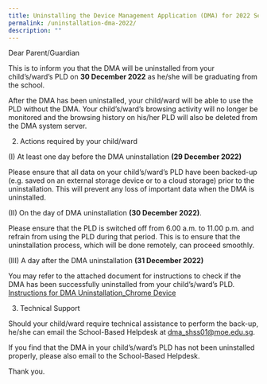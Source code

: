 ```yaml
---
title: Uninstalling the Device Management Application (DMA) for 2022 Sec 4 Cohort
permalink: /uninstallation-dma-2022/
description: ""
---
```

Dear Parent/Guardian 
  
This is to inform you that the DMA will be uninstalled from your child’s/ward’s PLD on **30 December 2022** as he/she will be graduating from the school.  
  
After the DMA has been uninstalled, your child/ward will be able to use the PLD without the DMA. Your child’s/ward’s browsing activity will no longer be monitored and the browsing history on his/her PLD will also be deleted from the DMA system server.  
  
2. Actions required by your child/ward  
  
(I) At least one day before the DMA uninstallation **(29 December 2022)**  

Please ensure that all data on your child’s/ward’s PLD have been backed-up (e.g. saved on an external storage device or to a cloud storage) prior to the uninstallation. This will prevent any loss of important data when the DMA is uninstalled.  
  
(II) On the day of DMA uninstallation **(30 December 2022)**.  

Please ensure that the PLD is switched off from 6.00 a.m. to 11.00 p.m. and refrain from using the PLD during that period. This is to ensure that the uninstallation process, which will be done remotely, can proceed smoothly.  
  
(III) A day after the DMA uninstallation **(31 December 2022)**

You may refer to the attached document for instructions to check if the DMA has been successfully uninstalled from your child’s/ward’s PLD.  
[Instructions for DMA Uninstallation_Chrome Device](/files/DUDRC2_(For%20Students)%20Instructions%20for%20DMA%20Uninstallation_Chrome%20Device.pdf)

  
3. Technical Support  

Should your child/ward require technical assistance to perform the back-up, he/she can email the School-Based Helpdesk at [dma\_shss01@moe.edu.sg](mailto:dma_shss01@moe.edu.sg). 

If you find that the DMA in your child’s/ward’s PLD has not been uninstalled properly, please also email to the School-Based Helpdesk.  
  
Thank you.
